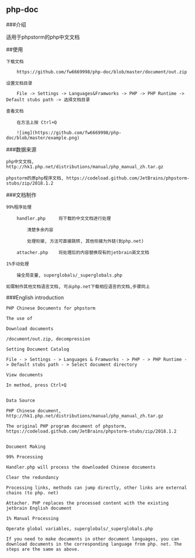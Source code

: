 php-doc
------------------------------
###介绍

适用于phpstorm的php中文文档

##使用

    下载文档
    
        https://github.com/fw6669998/php-doc/blob/master/document/out.zip
        
    设置文档目录
    
        File -> Settings -> Languages&Framworks -> PHP -> PHP Runtime -> Default stubs path -> 选择文档目录
        
    查看文档
    
        在方法上按 Ctrl+Q
        
        ![img](https://github.com/fw6669998/php-doc/blob/master/example.png) 
    
###数据来源

    php中文文档,  http://hk1.php.net/distributions/manual/php_manual_zh.tar.gz
    
    phpstorm的原php程序文档, https://codeload.github.com/JetBrains/phpstorm-stubs/zip/2018.1.2

###文档制作

    99%程序处理
    
        handler.php     将下载的中文文档进行处理
        
            清楚多余内容
            
            处理衔接, 方法可直接跳转, 其他衔接为外链(到php.net)
            
        attacher.php    将处理后的内容替换现有的jetbrain英文文档
        
    1%手动处理
    
        操全局变量, superglobals/_superglobals.php
        
    如需制作其他文档语言文档, 可从php.net下载相应语言的文档,步骤同上

###English introduction

    PHP Chinese Documents for phpstorm
    
    The use of
    
    Download documents
    
    /document/out.zip, decompression
    
    Setting Document Catalog
    
    File - > Settings - > Languages & Framworks - > PHP - > PHP Runtime - > Default stubs path - > Select document directory
    
    View documents
    
    In method, press Ctrl+Q
    
    
    Data Source
    
    PHP Chinese document, http://hk1.php.net/distributions/manual/php_manual_zh.tar.gz
    
    The original PHP program document of phpstorm, https://codeload.github.com/JetBrains/phpstorm-stubs/zip/2018.1.2
    
    
    Document Making
    
    99% Processing
    
    Handler.php will process the downloaded Chinese documents
    
    Clear the redundancy
    
    Processing links, methods can jump directly, other links are external chains (to php. net)
    
    Attacher. PHP replaces the processed content with the existing jetbrain English document
    
    1% Manual Processing
    
    Operate global variables, superglobals/_superglobals.php
    
    If you need to make documents in other document languages, you can download documents in the corresponding language from php. net. The steps are the same as above.
    
